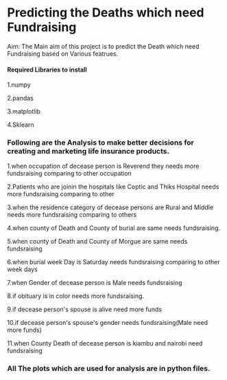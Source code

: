 # Predicting the Deaths which need Fundraising
Aim: The Main aim of this project is to predict the Death which need Fundraising based on Various featrues.

#### Required Libraries to install

1.numpy

2.pandas

3.matplotlib

4.Sklearn

### Following are the  Analysis to make better decisions for creating and marketing life insurance products.

1.when occupation of decease person is Reverend they needs more fundsraising comparing to other occupation

2.Patients who are joinin the hospitals like Coptic and Thiks Hospital needs more fundsraising comparing to other

3.when the residence category of decease persons are Rural and Middle needs more fundsraising comparing to others

4.when county of Death and County of burial are same  needs fundsraising.

5.when county of Death and County of Morgue are same needs fundsraising

6.when burial week Day is  Saturday needs  fundsraising comparing to other week days

7.when Gender of decease person is Male needs fundsraising 

8.if obituary is in color needs more fundsraising. 

9.if decease person's spouse is alive need more funds 

10.if decease person's spouse's gender needs  fundsraising(Male need more funds)

11.when County Death of decease person is kiambu and nairobi need  fundsraising

### All The plots which are used for analysis are in python files.




